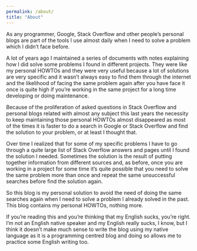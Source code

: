 ```yaml
---
permalink: /about/
title: "About"
---
```


As any programmer, Google, Stack Overflow and other people’s personal blogs are part of the tools I use almost daily when I need to solve a problem which I didn’t face before.

A lot of years ago I maintained a series of documents with notes explaining how I did solve some problems I found in different projects. They were like my personal HOWTOs and they were very useful because a lot of solutions are very specific and it wasn’t always easy to find them through the internet and the likelihood of facing the same problem again after you have face it once is quite high if you’re working in the same project for a long time developing or doing maintenance.

Because of the proliferation of asked questions in Stack Overflow and personal blogs related with almost any subject this last years the necessity to keep maintaining those personal HOWTOs almost disappeared as most of the times it is faster to do a search in Google or Stack Overflow and find the solution to your problem, or at least I thought that.

Over time I realized that for some of my specific problems I have to go through a quite large list of Stack Overflow answers and pages until I found the solution I needed. Sometimes the solution is the result of putting together information from different sources and, as before, once you are working in a project for some time it’s quite possible that you need to solve the same problem more than once and repeat the same unsuccessful searches before find the solution again.

So this blog is my personal solution to avoid the need of doing the same searches again when I need to solve a problem I already solved in the past. This blog contains my personal HOWTOs, nothing more.

If you’re reading this and you’re thinking that my English sucks, you’re right. I’m not an English native speaker and my English really sucks, I know, but I think it doesn’t make much sense to write the blog using my native language as it is a programming centred blog and doing so allows me to practice some English writing too.
